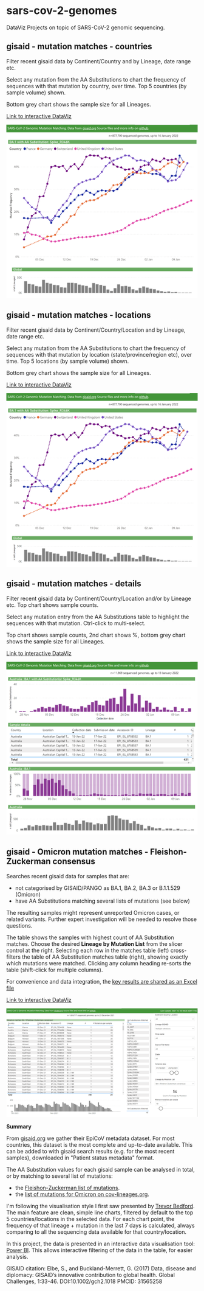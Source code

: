 # sars-cov-2-genomes
DataViz Projects on topic of SARS-CoV-2 genomic sequencing. 

## gisaid - mutation matches - countries

Filter recent gisaid data by Continent/Country and by Lineage, date range etc. 

Select any mutation from the AA Substitutions to chart the frequency of sequences with that mutation by country, over time. Top 5 countries (by sample volume) shown.

Bottom grey chart shows the sample size for all Lineages.

[Link to interactive DataViz](https://app.powerbi.com/view?r=eyJrIjoiNGY2ZDM3OTQtNTNmZC00Zjc0LTg1N2EtOGVkYmE2ZmI4NmQ5IiwidCI6ImRjMWYwNGY1LWMxZTUtNDQyOS1hODEyLTU3OTNiZTQ1YmY5ZCIsImMiOjEwfQ%3D%3D&pageName=ReportSectionc83216eeed0a8b1d1d32)

[![Click to view and interact with the report](https://github.com/Mike-Honey/sars-cov-2-genomes/raw/main/sars-cov-2-genomes-mutation-matches-countries.png)](https://app.powerbi.com/view?r=eyJrIjoiNGY2ZDM3OTQtNTNmZC00Zjc0LTg1N2EtOGVkYmE2ZmI4NmQ5IiwidCI6ImRjMWYwNGY1LWMxZTUtNDQyOS1hODEyLTU3OTNiZTQ1YmY5ZCIsImMiOjEwfQ%3D%3D&pageName=ReportSectionc83216eeed0a8b1d1d32)


## gisaid - mutation matches - locations

Filter recent gisaid data by Continent/Country/Location and by Lineage, date range etc. 

Select any mutation from the AA Substitutions to chart the frequency of sequences with that mutation by location (state/province/region etc), over time. Top 5 locations (by sample volume) shown.

Bottom grey chart shows the sample size for all Lineages.

[Link to interactive DataViz](https://app.powerbi.com/view?r=eyJrIjoiNGY2ZDM3OTQtNTNmZC00Zjc0LTg1N2EtOGVkYmE2ZmI4NmQ5IiwidCI6ImRjMWYwNGY1LWMxZTUtNDQyOS1hODEyLTU3OTNiZTQ1YmY5ZCIsImMiOjEwfQ%3D%3D&pageName=ReportSectionec7dd9b417c8edb0f82d)

[![Click to view and interact with the report](https://github.com/Mike-Honey/sars-cov-2-genomes/raw/main/sars-cov-2-genomes-mutation-matches-countries.png)](https://app.powerbi.com/view?r=eyJrIjoiNGY2ZDM3OTQtNTNmZC00Zjc0LTg1N2EtOGVkYmE2ZmI4NmQ5IiwidCI6ImRjMWYwNGY1LWMxZTUtNDQyOS1hODEyLTU3OTNiZTQ1YmY5ZCIsImMiOjEwfQ%3D%3D&pageName=ReportSectionec7dd9b417c8edb0f82d)


## gisaid - mutation matches - details

Filter recent gisaid data by Continent/Country/Location and/or by Lineage etc. Top chart shows sample counts.

Select any mutation entry from the AA Substitutions table to highlight the sequences with that mutation.  Ctrl-click to multi-select.

Top chart shows sample counts, 2nd chart shows %, bottom grey chart shows the sample size for all Lineages.

[Link to interactive DataViz](https://app.powerbi.com/view?r=eyJrIjoiNGY2ZDM3OTQtNTNmZC00Zjc0LTg1N2EtOGVkYmE2ZmI4NmQ5IiwidCI6ImRjMWYwNGY1LWMxZTUtNDQyOS1hODEyLTU3OTNiZTQ1YmY5ZCIsImMiOjEwfQ%3D%3D&pageName=ReportSectionc9e1678d2231c36710b3)

[![Click to view and interact with the report](https://github.com/Mike-Honey/sars-cov-2-genomes/raw/main/sars-cov-2-genomes-mutation-matches.png)](https://app.powerbi.com/view?r=eyJrIjoiNGY2ZDM3OTQtNTNmZC00Zjc0LTg1N2EtOGVkYmE2ZmI4NmQ5IiwidCI6ImRjMWYwNGY1LWMxZTUtNDQyOS1hODEyLTU3OTNiZTQ1YmY5ZCIsImMiOjEwfQ%3D%3D&pageName=ReportSectionc9e1678d2231c36710b3)


## gisaid - Omicron mutation matches - Fleishon-Zuckerman consensus

Searches recent gisaid data for samples that are:
- not categorised by GISAID/PANGO as BA.1, BA.2, BA.3 or B.1.1.529 (Omicron)
- have AA Substitutions matching several lists of mutations (see below)

The resulting samples might represent unreported Omicron cases, or related variants. Further expert investigation will be needed to resolve those questions.

The table shows the samples with highest count of AA Substitution matches.  Choose the desired **Lineage by Mutation List** from the slicer control at the right. Selecting each row in the matches table (left) cross-filters the table of AA Substitution matches table (right), showing exactly which mutations were matched.  Clicking any column heading re-sorts the table (shift-click for multiple columns).

For convenience and data integration, the [key results are shared as an Excel file](https://github.com/Mike-Honey/sars-cov-2-genomes/raw/main/sars-cov-2-genomes-omicron-mutation-matches-FZ.xlsx)

[Link to interactive DataViz](https://app.powerbi.com/view?r=eyJrIjoiNGY2ZDM3OTQtNTNmZC00Zjc0LTg1N2EtOGVkYmE2ZmI4NmQ5IiwidCI6ImRjMWYwNGY1LWMxZTUtNDQyOS1hODEyLTU3OTNiZTQ1YmY5ZCIsImMiOjEwfQ%3D%3D&pageName=ReportSection9310de6625210c756f33)

[![Click to view and interact with the report](https://github.com/Mike-Honey/sars-cov-2-genomes/raw/main/sars-cov-2-genomes-omicron-mutation-matches-FZ.png)](https://app.powerbi.com/view?r=eyJrIjoiNGY2ZDM3OTQtNTNmZC00Zjc0LTg1N2EtOGVkYmE2ZmI4NmQ5IiwidCI6ImRjMWYwNGY1LWMxZTUtNDQyOS1hODEyLTU3OTNiZTQ1YmY5ZCIsImMiOjEwfQ%3D%3D&pageName=ReportSection9310de6625210c756f33)


**Summary**

From [gisaid.org](https://gisaid.org) we gather their EpiCoV metadata dataset. For most countries, this dataset is the most complete and up-to-date available.  This can be added to with gisaid search results (e.g. for the most recent samples), downloaded in "Patient status metadata" format.

The AA Substitution values for each gisaid sample can be analysed in total, or by matching to several list of mutations:
- the [Fleishon-Zuckerman list of mutations](https://github.com/NetaZuckerman/covid19/blob/master/mutationsTable.xlsx).
- the [list of mutations for Omicron on cov-lineages.org](https://cov-lineages.org/constellations.html).

I'm following the visualisation style I first saw presented by [Trevor Bedford](https://twitter.com/trvrb/status/1392132870064381956?s=20). The main feature are clean, simple line charts, filtered by default to the top 5 countries/locations in the selected data. For each chart point, the frequency of that lineage + mutation in the last 7 days is calculated, always comparing to all the sequencing data available for that country/location.

In this project, the data is presented in an interactive data visualisation tool: [Power BI](https://powerbi.microsoft.com). This allows interactive filtering of the data in the table, for easier analysis.

GISAID citation:
Elbe, S., and Buckland-Merrett, G. (2017) Data, disease and diplomacy: GISAID’s innovative contribution to global health. Global Challenges, 1:33-46. DOI:10.1002/gch2.1018  PMCID: 31565258
